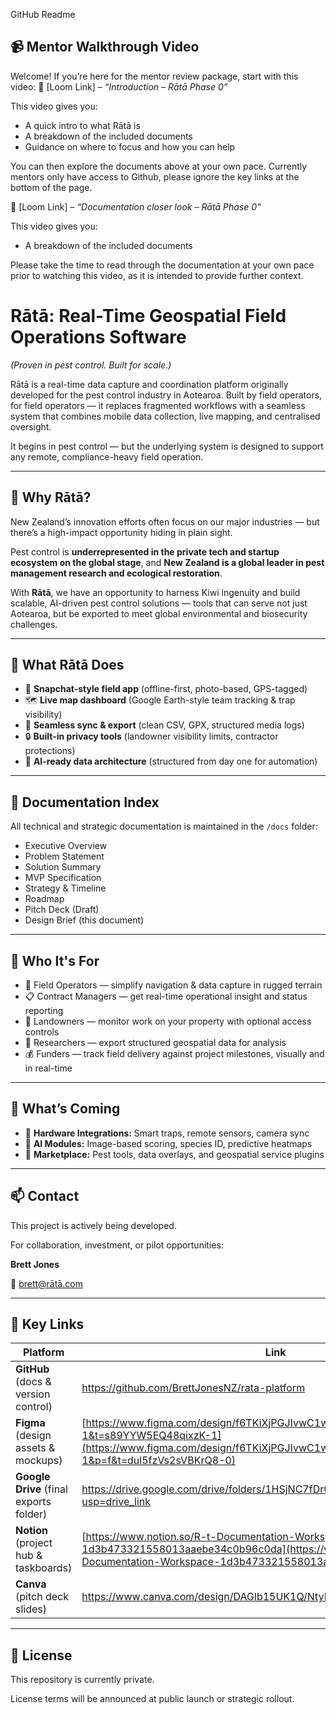 GitHub Readme

## 📹 Mentor Walkthrough Video

Welcome! If you’re here for the mentor review package, start with this video:
🎥 [Loom Link] – *“Introduction – Rātā Phase 0”*

This video gives you:

- A quick intro to what Rātā is
- A breakdown of the included documents
- Guidance on where to focus and how you can help

You can then explore the documents above at your own pace.
Currently mentors only have access to Github, please ignore the key links at the bottom of the page. 

🎥 [Loom Link] – *“Documentation closer look  – Rātā Phase 0”*

This video gives you:

- A breakdown of the included documents

Please take the time to read through the documentation at your own pace prior to watching this video, as it is intended to provide further context.

# Rātā: Real-Time Geospatial Field Operations Software

*(Proven in pest control. Built for scale.)*

Rātā is a real-time data capture and coordination platform originally developed for the pest control industry in Aotearoa. Built by field operators, for field operators — it replaces fragmented workflows with a seamless system that combines mobile data collection, live mapping, and centralised oversight.

It begins in pest control — but the underlying system is designed to support any remote, compliance-heavy field operation.

---

## 🚀 Why Rātā?

New Zealand’s innovation efforts often focus on our major industries — but there’s a high-impact opportunity hiding in plain sight.

Pest control is **underrepresented in the private tech and startup ecosystem on the global stage**, and **New Zealand is a global leader in pest management research and ecological restoration**.

With **Rātā**, we have an opportunity to harness Kiwi ingenuity and build scalable, AI-driven pest control solutions — tools that can serve not just Aotearoa, but be exported to meet global environmental and biosecurity challenges.

---

## 🧱 What Rātā Does

- 📱 **Snapchat-style field app** (offline-first, photo-based, GPS-tagged)
- 🗺️ **Live map dashboard** (Google Earth-style team tracking & trap visibility)
- 💾 **Seamless sync & export** (clean CSV, GPX, structured media logs)
- 🔒 **Built-in privacy tools** (landowner visibility limits, contractor protections)
- 🤖 **AI-ready data architecture** (structured from day one for automation)

---

## 📂 Documentation Index

All technical and strategic documentation is maintained in the `/docs` folder:

- Executive Overview
- Problem Statement
- Solution Summary
- MVP Specification
- Strategy & Timeline
- Roadmap
- Pitch Deck (Draft)
- Design Brief (this document)

---

## 👥 Who It's For

- 🧍 Field Operators — simplify navigation & data capture in rugged terrain
- 📋 Contract Managers — get real-time operational insight and status reporting
- 🌱 Landowners — monitor work on your property with optional access controls
- 🧠 Researchers — export structured geospatial data for analysis
- 💰 Funders — track field delivery against project milestones, visually and in real-time

---

## 🔮 What’s Coming

- 📡 **Hardware Integrations:** Smart traps, remote sensors, camera sync
- 🧠 **AI Modules:** Image-based scoring, species ID, predictive heatmaps
- 🧰 **Marketplace:** Pest tools, data overlays, and geospatial service plugins

---

## 📫 Contact

This project is actively being developed.

For collaboration, investment, or pilot opportunities:

**Brett Jones**

📧 brett@rātā.com

---

## 🔗 Key Links

| Platform | Link |
| --- | --- |
| **GitHub** (docs & version control) | https://github.com/BrettJonesNZ/rata-platform |
| **Figma** (design assets & mockups) | [https://www.figma.com/design/f6TKiXjPGJIvwC1whmPWuh/rata?node-id=0-1&t=s89YYW5EQ48qixzK-1](https://www.figma.com/design/f6TKiXjPGJIvwC1whmPWuh/rata?node-id=0-1&p=f&t=dul5fzVs2sVBKrQ8-0) |
| **Google Drive** (final exports folder) | https://drive.google.com/drive/folders/1HSjNC7fDr0lkv7oK9JD2LSCeSFKSaA6c?usp=drive_link |
| **Notion** (project hub & taskboards) | [https://www.notion.so/R-t-Documentation-Workspace-1d3b473321558013aaebe34c0b96c0da](https://www.notion.so/R-t-Documentation-Workspace-1d3b473321558013aaebe34c0b96c0da?pvs=21) |
| **Canva** (pitch deck slides) | https://www.canva.com/design/DAGlb15UK1Q/NtyP81ZJIWhWuIW8fdSpfQ/edit |

---

## 📜 License

This repository is currently private.

License terms will be announced at public launch or strategic rollout.
